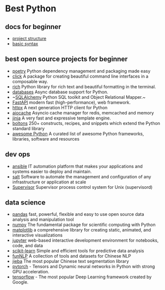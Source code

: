 # Best Python

## docs for beginner
* [project structure](./docs/structure.md)
* [basic syntax](./docs/syntax.md)

## best open source projects for beginner
* [poetry](https://python-poetry.org/) Python dependency management and packaging made easy 
* [click](http://click.pocoo.org/dev/) A package for creating beautiful command line interfaces in a composable way.
* [rich](https://github.com/willmcgugan/rich) Python library for rich text and beautiful formatting in the terminal.
* [databases](www.encode.io/databases/) Async database support for Python.
* ~[SQLAlchemy](https://www.sqlalchemy.org/) Python SQL toolkit and Object Relational Mapper.~
* [FastAPI](fastapi.tiangolo.com/) modern fast (high-performance), web framework. 
* [httpx](https://www.python-httpx.org/) A next generation HTTP client for Python
* [aiocache](http://aiocache.readthedocs.io/) Asyncio cache manager for redis, memcached and memory
* [jinja](https://jinja.palletsprojects.com/) A very fast and expressive template engine.
* [boltons](https://boltons.readthedocs.org/) 250+ constructs, recipes, and snippets which extend the Python standard library
* [awesome Python](https://awesome-python.com/) A curated list of awesome Python frameworks, libraries, software and resources

## dev ops
* [ansible](https://www.ansible.com/) IT automation platform that makes your applications and systems easier to deploy and maintain.
* [salt](https://repo.saltproject.io/) Software to automate the management and configuration of any infrastructure or application at scale
* [Supervisor](http://supervisord.org/) Supervisor process control system for Unix (supervisord)


## data science
* [pandas](https://pandas.pydata.org/) fast, powerful, flexible and easy to use open source data analysis and manipulation tool
* [numpy](https://numpy.org/) The fundamental package for scientific computing with Python
* [matplotlib](https://matplotlib.org/) a comprehensive library for creating static, animated, and interactive visualizations
* [jupyter](https://jupyter.org/) web-based interactive development environment for notebooks, code, and data
* [scikit-learn](https://scikit-learn.org/) Simple and efficient tools for predictive data analysis
* [funNLP](https://github.com/fighting41love/funNLP) A collection of tools and datasets for Chinese NLP
* [jieba](https://github.com/fxsjy/jieba) The most popular Chinese text segmentation library
* [pytorch](https://github.com/pytorch/pytorch) - Tensors and Dynamic neural networks in Python with strong GPU acceleration.
* [tensorflow](https://github.com/tensorflow/tensorflow) - The most popular Deep Learning framework created by Google.
